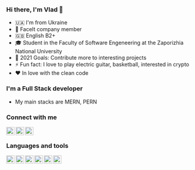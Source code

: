 ### Hi there, I'm Vlad 👋

- 🇺🇦 I'm from Ukraine
- 🏅 FaceIt company member
- 🇬🇧 English B2+
- 🎓 Student in the Faculty of Software Engeneering at the Zaporizhia National University
- 🥅 2021 Goals: Contribute more to interesting projects
- ⚡ Fun fact: I love to play electric guitar, basketball, interested in crypto
- ❤️ In love with the clean code


### I'm a Full Stack developer
- My main stacks are MERN, PERN

### Connect with me
<a href="https://t.me/whatislov6"><img align="left" alt="Vladyslav0060 | Telegram" width="22px" src="https://upload.wikimedia.org/wikipedia/commons/thumb/8/82/Telegram_logo.svg/1024px-Telegram_logo.svg.png" /></a>
<a href="https://www.upwork.com/freelancers/~010a7bf11842c97863"><img align="left" alt="Vladyslav0060 | UpWork" width="22px" src="https://www.svgrepo.com/show/331630/upwork.svg" /></a>
<a href="https://www.instagram.com/whatislov66/"><img align="left" alt="Vladyslav0060 | Instagram" width="22px" src="https://upload.wikimedia.org/wikipedia/commons/thumb/e/e7/Instagram_logo_2016.svg/2048px-Instagram_logo_2016.svg.png" /></a>
<br/>
### Languages and tools
<img align="left" alt="HTML" width="22px" src="https://www.vectorlogo.zone/logos/w3_html5/w3_html5-icon.svg" />
<img align="left" alt="CSS" width="22px" src="https://www.vectorlogo.zone/logos/w3_css/w3_css-icon.svg" />
<img align="left" alt="JS" width="22px" src="https://www.vectorlogo.zone/logos/javascript/javascript-icon.svg" />
<img align="left" alt="Bootstrap" width="22px" src="https://www.vectorlogo.zone/logos/getbootstrap/getbootstrap-icon.svg" />
<img align="left" alt="NodeJS" width="22px" src="https://www.vectorlogo.zone/logos/nodejs/nodejs-icon.svg" />
<img align="left" alt="NodeJS" width="22px" src="https://www.vectorlogo.zone/logos/mongodb/mongodb-icon.svg" />




